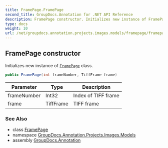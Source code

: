 ```yaml
---
title: FramePage.FramePage
second_title: GroupDocs.Annotation for .NET API Reference
description: FramePage constructor. Initializes new instance of FramePage class
type: docs
weight: 10
url: /net/groupdocs.annotation.projects.images.models/framepage/framepage/
---
```

## FramePage constructor

Initializes new instance of [`FramePage`](../) class.

```csharp
public FramePage(int frameNumber, TiffFrame frame)
```

| Parameter | Type | Description |
| --- | --- | --- |
| frameNumber | Int32 | Index of TIFF frame |
| frame | TiffFrame | TIFF frame |

### See Also

* class [FramePage](../)
* namespace [GroupDocs.Annotation.Projects.Images.Models](../../framepage/)
* assembly [GroupDocs.Annotation](../../../)


